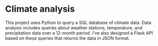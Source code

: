 # Climate analysis

This project uses Python to query a SQL database of climate data. Data analysis includes queries
about weather stations, temperature, and precipitation data over a 12-month period. I've also designed a
Flask API based on these queries that returns the data in JSON format.

